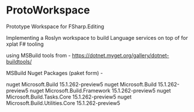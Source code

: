# ProtoWorkspace

Prototype Workspace for FSharp.Editing

Implementing a Roslyn workspace to build Language services on top of for xplat F# tooling


using MSBuild tools from - https://dotnet.myget.org/gallery/dotnet-buildtools/

MSBuild Nuget Packages (paket form) -

nuget Microsoft.Build 15.1.262-preview5
nuget Microsoft.Build 15.1.262-preview5
nuget Microsoft.Build.Framework 15.1.262-preview5
nuget Microsoft.Build.Tasks.Core 15.1.262-preview5
nuget Microsoft.Build.Utilities.Core 15.1.262-preview5